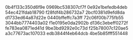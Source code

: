0b4f133c350d6f9e
0969bc538307cf7f
0e92e1befedb4deb
54ec421fdab18790
f28fdf4b286732a7
2bcf0381d9efd8da
d1733ed64a87d22e
0440bffeffc7a3ff
72c06f00b775fb55
3044bb7774403a02
f1e0195e0da2902b
d136c3ebeff0272f
fe783ea0871ed41d
9be3bd9292e0c73d
f25b78007c120ae5
a3c77673ac107033
edb3844f4eb64dcb
4be5b85fff551448
